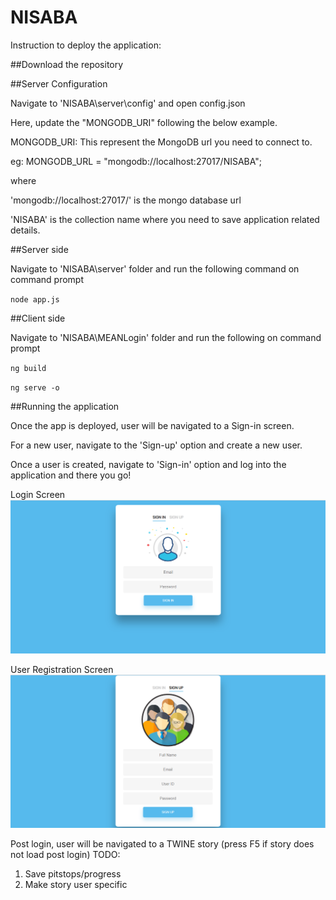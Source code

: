 # NISABA

Instruction to deploy the application: 

##Download the repository

##Server Configuration 

Navigate to 'NISABA\server\config' and open config.json 

Here, update the "MONGODB_URI" following the below example. 

MONGODB_URI: This represent the MongoDB url you need to connect to. 

eg: MONGODB_URL = "mongodb://localhost:27017/NISABA"; 

where 

'mongodb://localhost:27017/' is the mongo database url 

'NISABA' is the collection name where you need to save application related details.

##Server side 

Navigate to 'NISABA\server' folder and run the following command on command prompt 

`node app.js`

##Client side 

Navigate to 'NISABA\MEANLogin' folder and run the following on command prompt 

`ng build`


`ng serve -o`

##Running the application 

Once the app is deployed, user will be navigated to a Sign-in screen. 

For a new user, navigate to the 'Sign-up' option and create a new user.

Once a user is created, navigate to 'Sign-in' option and log into the application and there you go! 

Login Screen 
![Screenshot](Login.png)

User Registration Screen 
![Screenshot](Registration.png)

Post login, user will be navigated to a TWINE story (press F5 if story does not load post login)
TODO:
1. Save pitstops/progress
2. Make story user specific
